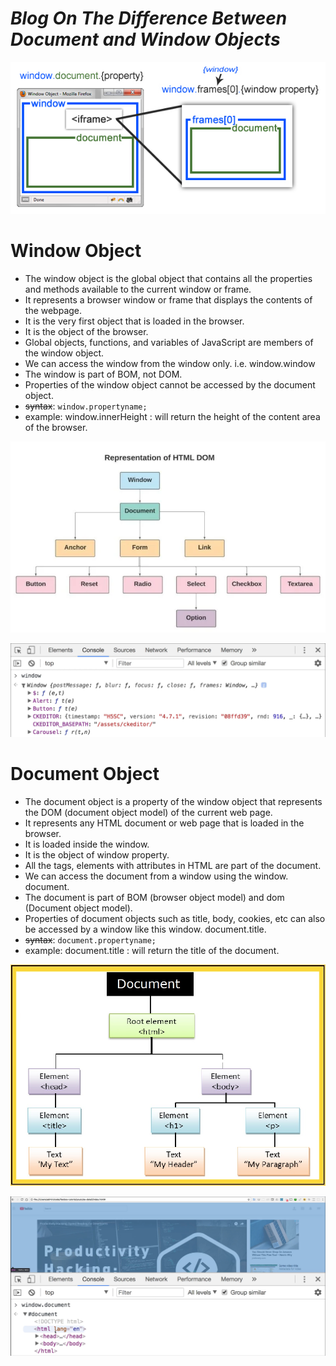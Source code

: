 
# **_Blog On The Difference Between Document and Window Objects_**

![window.document](window.document.property.jpg)

# **Window Object**

  + The window object is the global object that contains all the properties and methods available to the current window or frame.
  + It represents a browser window or frame that displays the contents of the webpage.   
  + It is the very first object that is loaded in the browser.
  + It is the object of the browser.
  + Global objects, functions, and variables of JavaScript are members of the window object.
  + We can access the window from the window only. i.e. window.window
  + The window is part of BOM, not DOM.
  + Properties of the window object cannot be accessed by the document object.
  + ~~syntax~~:
      ```window.propertyname;```
  + example:
      window.innerHeight : will return the height of the content area of the browser.  

![window.html-Dom](HTML-DOM.webp)

![window](window.png)

# **Document Object**

  + The document object is a property of the window object that represents the DOM (document object model) of the current web page.
  + It represents any HTML document or web page that is loaded in the browser.
  + It is loaded inside the window.
  + It is the object of window property.
  + All the tags, elements with attributes in HTML are part of the document.
  + We can access the document from a window using the window. document.
  + The document is part of BOM (browser object model) and dom (Document object model).
  + Properties of document objects such as title, body, cookies, etc can also be accessed by a window like this window. document.title.
  + ~~syntax~~:
      ```document.propertyname;``` 
  + example:
     document.title :  will return the title of the document.

![Dom tree](<Dom tree.jpg>)

![window.document](window.document.png)

    
